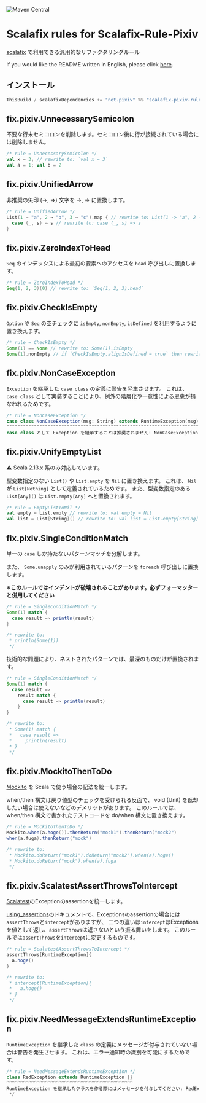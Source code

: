 ![Maven Central](https://maven-badges.herokuapp.com/maven-central/net.pixiv/scalafix-pixiv-rule_2.13/badge.svg)

# Scalafix rules for Scalafix-Rule-Pixiv

[scalafix](https://scalacenter.github.io/scalafix/) で利用できる汎用的なリファクタリングルール

If you would like the README written in English, please click [here](./README-en.md).

## インストール

```sbt
ThisBuild / scalafixDependencies += "net.pixiv" %% "scalafix-pixiv-rule" % "<VERSIONS>"
```

## fix.pixiv.UnnecessarySemicolon

不要な行末セミコロンを削除します。セミコロン後に行が接続されている場合には削除しません。

```scala
/* rule = UnnecessarySemicolon */
val x = 3; // rewrite to: `val x = 3`
val a = 1; val b = 2
```

## fix.pixiv.UnifiedArrow

非推奨の矢印 (→, ⇒) 文字を ->, => に置換します。

```scala
/* rule = UnifiedArrow */
List(1 → "a", 2 → "b", 3 → "c").map { // rewrite to: List(1 -> "a", 2 -> "b", 3 -> "c").map {
  case (_, s) ⇒ s // rewrite to: case (_, s) => s
}
```

## fix.pixiv.ZeroIndexToHead

`Seq` のインデックスによる最初の要素へのアクセスを `head` 呼び出しに置換します。

```scala
/* rule = ZeroIndexToHead */
Seq(1, 2, 3)(0) // rewrite to: `Seq(1, 2, 3).head`
```

## fix.pixiv.CheckIsEmpty

`Option` や `Seq` の空チェックに `isEmpty`, `nonEmpty`, `isDefined` を利用するように置き換えます。

```scala
/* rule = CheckIsEmpty */
Some(1) == None // rewrite to: Some(1).isEmpty
Some(1).nonEmpty // if `CheckIsEmpty.alignIsDefined = true` then rewrite to Some(1).isDefined
```

## fix.pixiv.NonCaseException

`Exception` を継承した `case class` の定義に警告を発生させます。
これは、 `case class` として実装することにより、例外の階層化や一意性による恩恵が損なわれるためです。

```scala
/* rule = NonCaseException */
case class NonCaseException(msg: String) extends RuntimeException(msg)
^^^^^^^^^^^^^^^^^^^^^^^^^^^^^^^^^^^^^^^^^^^^^^^^^^^^^^^^^^^^^^^^^^^^^^
case class として Exception を継承することは推奨されません: NonCaseException
```

## fix.pixiv.UnifyEmptyList

⚠️ Scala 2.13.x 系のみ対応しています。

型変数指定のない `List()` や `List.empty` を `Nil` に置き換えます。
これは、 `Nil` が `List[Nothing]` として定義されているためです。
また、型変数指定のある `List[Any]()` は `List.empty[Any]` へと置換されます。

```scala
/* rule = EmptyListToNil */
val empty = List.empty // rewrite to: val empty = Nil
val list = List[String]() // rewrite to: val list = List.empty[String]
```

## fix.pixiv.SingleConditionMatch

単一の `case` しか持たないパターンマッチを分解します。

また、 `Some.unapply` のみが利用されているパターンを `foreach` 呼び出しに置換します。

<b>※このルールではインデントが破壊されることがあります。必ずフォーマッターと併用してください</b>

```scala
/* rule = SingleConditionMatch */
Some(1) match {
  case result => println(result)
}

/* rewrite to: 
 * println(Some(1))
 */
```

技術的な問題により、ネストされたパターンでは、最深のものだけが置換されます。

```scala
/* rule = SingleConditionMatch */
Some(1) match {
  case result =>
    result match {
      case result => println(result)
    }
}

/* rewrite to: 
 * Some(1) match {
 *   case result =>
 *     println(result)
 * }
 */
```

## fix.pixiv.MockitoThenToDo

[Mockito](https://site.mockito.org/) を Scala で使う場合の記法を統一します。

when/then 構文は戻り値型のチェックを受けられる反面で、 void (Unit) を返却したい場合は使えないなどのデメリットがあります。
このルールでは、 when/then 構文で書かれたテストコードを do/when 構文に置き換えます。

```scala
/* rule = MockitoThenToDo */
Mockito.when(a.hoge()).thenReturn("mock1").thenReturn("mock2")
when(a.fuga).thenReturn("mock")

/* rewrite to:
 * Mockito.doReturn("mock1").doReturn("mock2").when(a).hoge()
 * Mockito.doReturn("mock").when(a).fuga
 */
```

## fix.pixiv.ScalatestAssertThrowsToIntercept
[Scalatest](https://www.scalatest.org/)のExceptionのassertionを統一します。

[using_assertions](https://www.scalatest.org/user_guide/using_assertions)のドキュメントで、Exceptionsのassertionの場合には`assertThrows`と`intercept`がありますが、 二つの違いは`intercept`はExceptionsを値として返し、`assertThrows`は返さないという振る舞いをします。
このルールでは`assertThrows`を`intercept`に変更するものです。
```scala
/* rule = ScalatestAssertThrowsToIntercept */
assertThrows[RuntimeException]{
  a.hoge()
}

/* rewrite to:
 * intercept[RuntimeException]{
 *   a.hoge()
 * }
 */
```

## fix.pixiv.NeedMessageExtendsRuntimeException

`RuntimeException` を継承した `class` の定義にメッセージが付与されていない場合は警告を発生させます。
これは、エラー通知時の識別を可能にするためです。

```scala
/* rule = NeedMessageExtendsRuntimeException */
class RedException extends RuntimeException {}
^^^^^^^^^^^^^^^^^^^^^^^^^^^^^^^^^^^^^^^^^^^^^^
RuntimeException を継承したクラスを作る際にはメッセージを付与してください: RedException
 */
```
